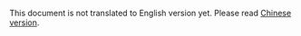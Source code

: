 This document is not translated to English version yet. Please read [Chinese version](../../zh-hans/admin/enable-token.html).